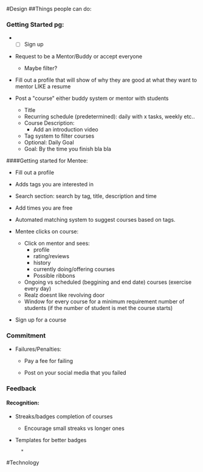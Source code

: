 #Design
##Things people can do:
### Getting Started pg:
* * [ ] Sign up

* Request to be a Mentor/Buddy or accept everyone
    * Maybe filter?

* Fill out a profile that will show of why they are good at what they want to mentor LIKE a resume

* Post a "course" either buddy system or mentor with students
    * Title
    * Recurring schedule (predetermined): daily with x tasks, weekly etc..
    * Course Description:
        * Add an introduction video
    * Tag system to filter courses
    * Optional: Daily Goal
    * Goal: By the time you finish bla bla

####Getting started for Mentee:
* Fill out a profile

* Adds tags you are interested in

* Search section: search by tag, title, description and time

* Add times you are free

* Automated matching system to suggest courses based on tags.

* Mentee clicks on course: 
    * Click on mentor and sees: 
        * profile
        * rating/reviews
        * history
        * currently doing/offering courses
        * Possible ribbons
    * Ongoing vs scheduled (beggining and end date) courses (exercise every day)
    * Realz doesnt like revolving door
    * Window for every course for a minimum requirement number of students (if the number of student is met the     course starts)

* Sign up for a course
            

### Commitment
* Failures/Penalties:
    * Pay a fee for failing

    * Post on your social media that you failed

### Feedback
#### Recognition:
* Streaks/badges completion of courses
    * Encourage small streaks vs longer ones

* Templates for better badges










        *

#Technology